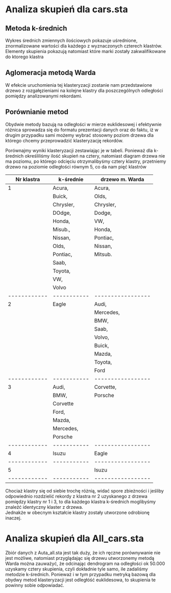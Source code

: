 # Analiza skupień dla cars.sta

## Metoda k-średnich
Wykres średnich zmiennych ilościowych pokazuje uśrednione, znormalizowane wartości dla każdego z wyznaczonych czterech klastrów.
Elementy skupienia pokazują natomiast które marki zostały zakwalifikowane do ktorego klastra

## Aglomeracja metodą Warda
W efekcie uruchomienia tej klasteryzacji zostanie nam przedstawione drzewo z rozgałęzieniami na kolejne klastry dla poszczególnych odległości pomiędzy analizowanymi rekordami.

## Porównianie metod
Obydwie metody bazują na odległości w mierze euklidesowej i efektywnie różnica sprowadza się do formatu prezentacji danych oraz do faktu, iż w drugim przypadku sami możemy wybrać stosowny poziom drzewa dla którego chcemy przeprowadzić klasteryzację rekordów.

Porównajmy wyniki klasteryzacji zestawiając je w tabeli. Ponieważ dla k-średnich określiliśmy ilość skupień na cztery, natomiast diagram drzewa nie ma poziomu, po którego odcięciu otrzymalibyśmy cztery klastry, przetniemy drzewo na poziomie odległości równym 5, co da nam pięć klastrów

| Nr klastra | k-średnie | drzewo m. Warda |
|------------|-----------|-----------------|
|      1     |Acura,     |Acura,           |
|            |Buick,     |Olds,            |
|            |Chrysler,  |Chrysler,        |
|            |DOdge,     |Dodge,           |
|            |Honda,     |VW,              |
|            |Misub.,    |Honda,           |
|            |Nissan,    |Pontiac,         |
|            |Olds,      |Nissan,          |
|            |Pontiac,   |Mitsub.          |
|            |Saab,      |                 |
|            |Toyota,    |                 |
|            |VW,        |                 |
|            |Volvo      |                 |
|------------|-----------|-----------------|
|      2     |Eagle      |Audi,            |
|            |           |Mercedes,        |
|            |           |BMW,             |
|            |           |Saab,            |
|            |           |Volvo,           |
|            |           |Buick,           |
|            |           |Mazda,           |
|            |           |Toyota,          |
|            |           |Ford             |
|------------|-----------|-----------------|
|      3     |Audi,      |Corvette,        |
|            |BMW,       |Porsche          |
|            |Corvette   |                 |
|            |Ford,      |                 |
|            |Mazda,     |                 |
|            |Mercedes,  |                 |
|            |Porsche    |                 |
|------------|-----------|-----------------|
|      4     |Isuzu      |Eagle            |
|------------|-----------|-----------------|
|      5     |           |Isuzu            |
|------------|-----------|-----------------|

Chociaż klastry się od siebie trochę różnią, widać spore zbieżności i jeśliby odpowiednio rozdzielić rekordy z klastra nr 2 uzyskanego z drzewa pomiędzy klastry nr 1 i 3, to dla każdego klastra k-średnich moglibyśmy znaleźć identyczny klaster z drzewa.  
Jednakże w obecnym kształcie klastry zostały utworzone odrobionę inaczej.



# Analiza skupień dla All_cars.sta
Zbiór danych z Auta_all.sta jest tak duży, że ich ręczne porównywanie nie jest możliwe, natomiast przyglądając się drzewu utworzonemy metodą Warda można zauważyć, że odcinając dendrogram na odległości ok 50.000 uzyskamy cztery skupienia, czyli dokładnie tyle samo, ile zadaliśmy metodzie k-średnich. Ponieważ i w tym przypadku metryką bazową dla obydwy metod klasteryzacji jest odległóść euklidesowa, to skupienia te powinny sobie odpowiadać.